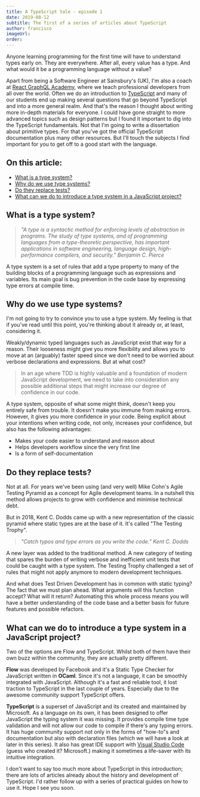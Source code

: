 ```yaml
---
title: A TypeScript tale - episode 1
date: 2019-08-12
subtitle: The first of a series of articles about TypeScript
author: francisco
imageUrl:
order:
---
```


Anyone learning programming for the first time will have to understand types early on. They are everywhere. After all, every value has a type. And what would it be a programming language without a value?

Apart from being a Software Engineer at Sainsbury's (UK), I'm also a coach at [React GraphQL Academy](https://reactgraphql.academy/), where we teach professional developers from all over the world. Often we do an introduction to [TypeScript](https://www.typescriptlang.org/) and many of our students end up making several questions that go beyond TypeScript and into a more general realm. And that's the reason I thought about writing more in-depth materials for everyone. I could have gone straight to more advanced topics such as design patterns but I found it important to dig into the TypeScript fundamentals. Not that I'm going to write a dissertation about primitive types. For that you've got the official TypeScript documentation plus many other resources. But I'll touch the subjects I find important for you to get off to a good start with the language.

## On this article:

- [What is a type system?](#what-is-a-type-system)
- [Why do we use type systems?](#why-do-we-use-type-systems)
- [Do they replace tests?](#do-they-replace-tests)
- [What can we do to introduce a type system in a JavaScript project?](#what-can-we-do)

## What is a type system? <a name="what-is-a-type-system"></a>

> _"A type is a syntactic method for enforcing levels of abstraction in programs. The study of type systems, and of programming languages from a type-theoretic perspective, has important applications in software engineering, language design, high-performance compilers, and security." Benjamin C. Pierce_

A type system is a set of rules that add a type property to many of the building blocks of a programming language such as expressions and variables. Its main goal is bug prevention in the code base by expressing type errors at compile time.

## Why do we use type systems? <a name="why-do-we-use-type-systems"></a>

I'm not going to try to convince you to use a type system. My feeling is that if you've read until this point, you're thinking about it already or, at least, considering it.

Weakly/dynamic typed languages such as JavaScript exist that way for a reason. Their looseness might give you more flexibility and allows you to move at an (arguably) faster speed since we don't need to be worried about verbose declarations and expressions. But at what cost?

> In an age where TDD is highly valuable and a foundation of modern JavaScript development, we need to take into consideration any possible additional steps that might increase our degree of confidence in our code.

A type system, opposite of what some might think, doesn't keep you entirely safe from trouble. It doesn't make you immune from making errors. However, it gives you more confidence in your code. Being explicit about your intentions when writing code, not only, increases your confidence, but also has the following advantages:

- Makes your code easier to understand and reason about
- Helps developers workflow since the very first line
- Is a form of self-documentation

## Do they replace tests? <a name="do-they-replace-tests"></a>

Not at all. For years we've been using (and very well) Mike Cohn's Agile Testing Pyramid as a concept for Agile development teams. In a nutshell this method allows projects to grow with confidence and minimise technical debt.

But in 2018, Kent C. Dodds came up with a new representation of the classic pyramid where static types are at the base of it. It's called "The Testing Trophy".

> _"Catch typos and type errors as you write the code." Kent C. Dodds_

A new layer was added to the traditional method. A new category of testing that spares the burden of writing verbose and inefficient unit tests that could be caught with a type system. The Testing Trophy challenged a set of rules that might not apply anymore to modern development techniques.

And what does Test Driven Development has in common with static typing? The fact that we must plan ahead. What arguments will this function accept? What will it return? Automating this whole process means you will have a better understanding of the code base and a better basis for future features and possible refactors.

## What can we do to introduce a type system in a JavaScript project? <a name="what-can-we-do"></a>

Two of the options are Flow and TypeScript. Whilst both of them have their own buzz within the community, they are actually pretty different.

**Flow** was developed by Facebook and it's a Static Type Checker for JavaScript written in **OCaml**. Since it's not a language, it can be smoothly integrated with JavaScript. Although it's a fast and reliable tool, it lost traction to TypeScript in the last couple of years. Especially due to the awesome community support TypeScript offers.

**TypeScript** is a superset of JavaScript and its created and maintained by Microsoft. As a language on its own, it has been designed to offer JavaScript the typing system it was missing. It provides compile time type validation and will not allow our code to compile if there's any typing errors. It has huge community support not only in the forms of "how-to"s and documentation but also with declaration files (which we will have a look at later in this series). It also has great IDE support with [Visual Studio Code](https://code.visualstudio.com/) (guess who created it? Microsoft.) making it sometimes a life-saver with its intuitive integration.

I don't want to say too much more about TypeScript in this introduction; there are lots of articles already about the history and development of TypeScript. I'd rather follow up with a series of practical guides on how to use it. Hope I see you soon.
